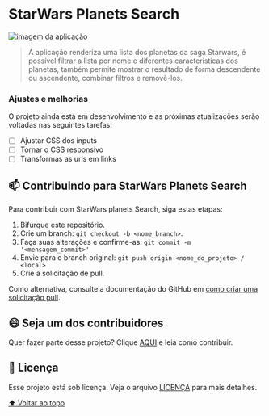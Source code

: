 # StarWars Planets Search

<img src="StarWarsApp.png" alt="imagem da aplicação">

> A aplicação renderiza uma lista dos planetas da saga Starwars, é possível filtrar a lista por nome e diferentes caracteristicas dos planetas, também permite mostrar o resultado de forma descendente ou ascendente, combinar filtros e removê-los.


### Ajustes e melhorias

O projeto ainda está em desenvolvimento e as próximas atualizações serão voltadas nas seguintes tarefas:

- [ ] Ajustar CSS dos inputs
- [ ] Tornar o CSS responsivo
- [ ] Transformas as urls em links

## 📫 Contribuindo para StarWars Planets Search

Para contribuir com StarWars planets Search, siga estas etapas:

1. Bifurque este repositório.
2. Crie um branch: `git checkout -b <nome_branch>`.
3. Faça suas alterações e confirme-as: `git commit -m '<mensagem_commit>'`
4. Envie para o branch original: `git push origin <nome_do_projeto> / <local>`
5. Crie a solicitação de pull.

Como alternativa, consulte a documentação do GitHub em [como criar uma solicitação pull](https://help.github.com/en/github/collaborating-with-issues-and-pull-requests/creating-a-pull-request).



## 😄 Seja um dos contribuidores<br>

Quer fazer parte desse projeto? Clique [AQUI](CONTRIBUTING.md) e leia como contribuir.

## 📝 Licença

Esse projeto está sob licença. Veja o arquivo [LICENÇA](LICENSE.md) para mais detalhes.

[⬆ Voltar ao topo](#projeto-starwars-planets-search
)<br>
